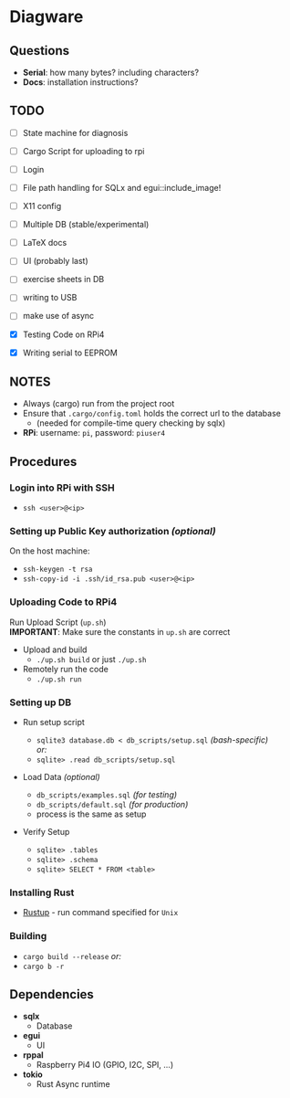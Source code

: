 # Diagware

## Questions

- **Serial**: how many bytes? including characters?
- **Docs**: installation instructions?


## TODO

- [ ] State machine for diagnosis
- [ ] Cargo Script for uploading to rpi
- [ ] Login
- [ ] File path handling for SQLx and egui::include_image!
- [ ] X11 config
- [ ] Multiple DB (stable/experimental)
- [ ] LaTeX docs
- [ ] UI (probably last)
- [ ] exercise sheets in DB
- [ ] writing to USB
- [ ] make use of async
- [x] Testing Code on RPi4
- [x] Writing serial to EEPROM


## NOTES

- Always (cargo) run from the project root
- Ensure that `.cargo/config.toml` holds the correct url to the database
  - (needed for compile-time query checking by sqlx)
- **RPi**: username: `pi`, password: `piuser4`



## Procedures


### Login into RPi with SSH

- `ssh <user>@<ip>`


### Setting up Public Key authorization *(optional)*

On the host machine:

- `ssh-keygen -t rsa`
- `ssh-copy-id -i .ssh/id_rsa.pub <user>@<ip>`



### Uploading Code to RPi4

Run Upload Script (`up.sh`)\
**IMPORTANT**: Make sure the constants in `up.sh` are correct

- Upload and build
  - `./up.sh build` or just `./up.sh`
- Remotely run the code
  - `./up.sh run`



### Setting up DB

- Run setup script
  - `sqlite3 database.db < db_scripts/setup.sql` *(bash-specific)*\
  *or:*
  - `sqlite> .read db_scripts/setup.sql`

- Load Data *(optional)*
  - `db_scripts/examples.sql` *(for testing)*
  - `db_scripts/default.sql` *(for production)*
  - process is the same as setup

- Verify Setup
  - `sqlite> .tables`
  - `sqlite> .schema`
  - `sqlite> SELECT * FROM <table>`


### Installing Rust

- [Rustup](https://rustup.rs/) - run command specified for `Unix`


### Building

- `cargo build --release`
*or:*
- `cargo b -r`




## Dependencies

- **sqlx**
  - Database
- **egui**
  - UI
- **rppal**
  - Raspberry Pi4 IO (GPIO, I2C, SPI, ...)
- **tokio**
  - Rust Async runtime
